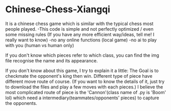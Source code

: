 # Chinese-Chess-Xiangqi

It is a chinese chess game which is similar with the typical chess most people played.
-This code is simple and not perfectly optimized / even some missing rules 
    (If you have any more efficient way/ideas, tell me! I really want to know)
-no any online functions (local game)
-no ai to play with you (human vs human only)

If you don't know which pieces refer to which class, you can find the img file recognise the name and its appearance.

If you don't know about this game, I try to explain it a little:
The Goal is to checkmate the opponent's king then win.
Different type of piece have different move route of course. 
  (If you want to know the details of it, just try to download the files and play a few moves with each pieces.)
I believe the most complicated route of piece is the 'Cannon'(class name of .py is 'Boom' lol) which 
  need a intermediary(teammates/opponents' pieces) to capture the opponents.
